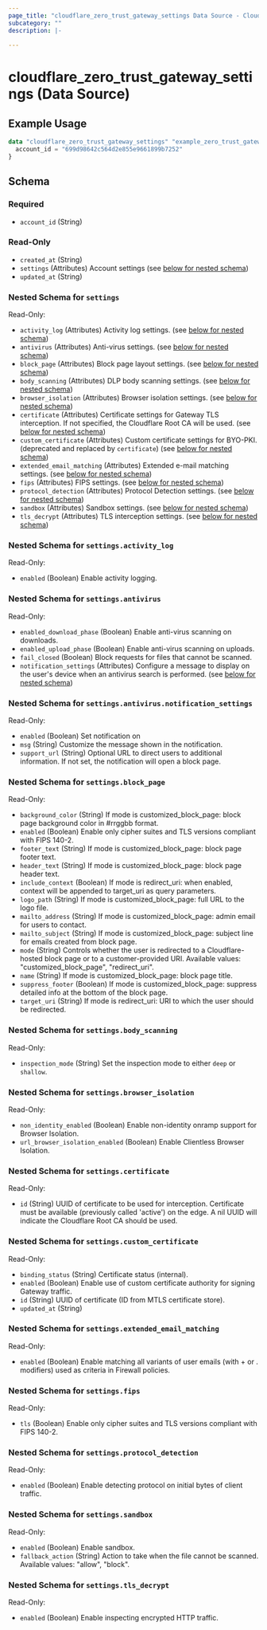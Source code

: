 ```yaml
---
page_title: "cloudflare_zero_trust_gateway_settings Data Source - Cloudflare"
subcategory: ""
description: |-
  
---
```


# cloudflare_zero_trust_gateway_settings (Data Source)



## Example Usage

```terraform
data "cloudflare_zero_trust_gateway_settings" "example_zero_trust_gateway_settings" {
  account_id = "699d98642c564d2e855e9661899b7252"
}
```

<!-- schema generated by tfplugindocs -->
## Schema

### Required

- `account_id` (String)

### Read-Only

- `created_at` (String)
- `settings` (Attributes) Account settings (see [below for nested schema](#nestedatt--settings))
- `updated_at` (String)

<a id="nestedatt--settings"></a>
### Nested Schema for `settings`

Read-Only:

- `activity_log` (Attributes) Activity log settings. (see [below for nested schema](#nestedatt--settings--activity_log))
- `antivirus` (Attributes) Anti-virus settings. (see [below for nested schema](#nestedatt--settings--antivirus))
- `block_page` (Attributes) Block page layout settings. (see [below for nested schema](#nestedatt--settings--block_page))
- `body_scanning` (Attributes) DLP body scanning settings. (see [below for nested schema](#nestedatt--settings--body_scanning))
- `browser_isolation` (Attributes) Browser isolation settings. (see [below for nested schema](#nestedatt--settings--browser_isolation))
- `certificate` (Attributes) Certificate settings for Gateway TLS interception. If not specified, the Cloudflare Root CA will be used. (see [below for nested schema](#nestedatt--settings--certificate))
- `custom_certificate` (Attributes) Custom certificate settings for BYO-PKI. (deprecated and replaced by `certificate`) (see [below for nested schema](#nestedatt--settings--custom_certificate))
- `extended_email_matching` (Attributes) Extended e-mail matching settings. (see [below for nested schema](#nestedatt--settings--extended_email_matching))
- `fips` (Attributes) FIPS settings. (see [below for nested schema](#nestedatt--settings--fips))
- `protocol_detection` (Attributes) Protocol Detection settings. (see [below for nested schema](#nestedatt--settings--protocol_detection))
- `sandbox` (Attributes) Sandbox settings. (see [below for nested schema](#nestedatt--settings--sandbox))
- `tls_decrypt` (Attributes) TLS interception settings. (see [below for nested schema](#nestedatt--settings--tls_decrypt))

<a id="nestedatt--settings--activity_log"></a>
### Nested Schema for `settings.activity_log`

Read-Only:

- `enabled` (Boolean) Enable activity logging.


<a id="nestedatt--settings--antivirus"></a>
### Nested Schema for `settings.antivirus`

Read-Only:

- `enabled_download_phase` (Boolean) Enable anti-virus scanning on downloads.
- `enabled_upload_phase` (Boolean) Enable anti-virus scanning on uploads.
- `fail_closed` (Boolean) Block requests for files that cannot be scanned.
- `notification_settings` (Attributes) Configure a message to display on the user's device when an antivirus search is performed. (see [below for nested schema](#nestedatt--settings--antivirus--notification_settings))

<a id="nestedatt--settings--antivirus--notification_settings"></a>
### Nested Schema for `settings.antivirus.notification_settings`

Read-Only:

- `enabled` (Boolean) Set notification on
- `msg` (String) Customize the message shown in the notification.
- `support_url` (String) Optional URL to direct users to additional information. If not set, the notification will open a block page.



<a id="nestedatt--settings--block_page"></a>
### Nested Schema for `settings.block_page`

Read-Only:

- `background_color` (String) If mode is customized_block_page: block page background color in #rrggbb format.
- `enabled` (Boolean) Enable only cipher suites and TLS versions compliant with FIPS 140-2.
- `footer_text` (String) If mode is customized_block_page: block page footer text.
- `header_text` (String) If mode is customized_block_page: block page header text.
- `include_context` (Boolean) If mode is redirect_uri: when enabled, context will be appended to target_uri as query parameters.
- `logo_path` (String) If mode is customized_block_page: full URL to the logo file.
- `mailto_address` (String) If mode is customized_block_page: admin email for users to contact.
- `mailto_subject` (String) If mode is customized_block_page: subject line for emails created from block page.
- `mode` (String) Controls whether the user is redirected to a Cloudflare-hosted block page or to a customer-provided URI.
Available values: "customized_block_page", "redirect_uri".
- `name` (String) If mode is customized_block_page: block page title.
- `suppress_footer` (Boolean) If mode is customized_block_page: suppress detailed info at the bottom of the block page.
- `target_uri` (String) If mode is redirect_uri: URI to which the user should be redirected.


<a id="nestedatt--settings--body_scanning"></a>
### Nested Schema for `settings.body_scanning`

Read-Only:

- `inspection_mode` (String) Set the inspection mode to either `deep` or `shallow`.


<a id="nestedatt--settings--browser_isolation"></a>
### Nested Schema for `settings.browser_isolation`

Read-Only:

- `non_identity_enabled` (Boolean) Enable non-identity onramp support for Browser Isolation.
- `url_browser_isolation_enabled` (Boolean) Enable Clientless Browser Isolation.


<a id="nestedatt--settings--certificate"></a>
### Nested Schema for `settings.certificate`

Read-Only:

- `id` (String) UUID of certificate to be used for interception. Certificate must be available (previously called 'active') on the edge. A nil UUID will indicate the Cloudflare Root CA should be used.


<a id="nestedatt--settings--custom_certificate"></a>
### Nested Schema for `settings.custom_certificate`

Read-Only:

- `binding_status` (String) Certificate status (internal).
- `enabled` (Boolean) Enable use of custom certificate authority for signing Gateway traffic.
- `id` (String) UUID of certificate (ID from MTLS certificate store).
- `updated_at` (String)


<a id="nestedatt--settings--extended_email_matching"></a>
### Nested Schema for `settings.extended_email_matching`

Read-Only:

- `enabled` (Boolean) Enable matching all variants of user emails (with + or . modifiers) used as criteria in Firewall policies.


<a id="nestedatt--settings--fips"></a>
### Nested Schema for `settings.fips`

Read-Only:

- `tls` (Boolean) Enable only cipher suites and TLS versions compliant with FIPS 140-2.


<a id="nestedatt--settings--protocol_detection"></a>
### Nested Schema for `settings.protocol_detection`

Read-Only:

- `enabled` (Boolean) Enable detecting protocol on initial bytes of client traffic.


<a id="nestedatt--settings--sandbox"></a>
### Nested Schema for `settings.sandbox`

Read-Only:

- `enabled` (Boolean) Enable sandbox.
- `fallback_action` (String) Action to take when the file cannot be scanned.
Available values: "allow", "block".


<a id="nestedatt--settings--tls_decrypt"></a>
### Nested Schema for `settings.tls_decrypt`

Read-Only:

- `enabled` (Boolean) Enable inspecting encrypted HTTP traffic.


